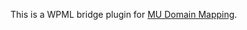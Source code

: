 This is a WPML bridge plugin for [MU Domain Mapping](https://wordpress.org/plugins/wordpress-mu-domain-mapping/).
